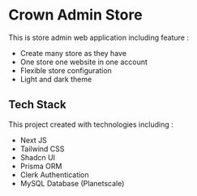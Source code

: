 # Crown Admin Store

This is store admin web application including feature :

- Create many store as they have
- One store one website in one account
- Flexible store configuration
- Light and dark theme

## Tech Stack

This project created with technologies including :

- Next JS
- Tailwind CSS
- Shadcn UI
- Prisma ORM
- Clerk Authentication
- MySQL Database (Planetscale)
